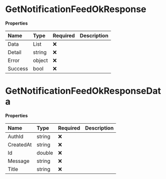 # GetNotificationFeedOkResponse

**Properties**

| Name    | Type                                    | Required | Description |
| :------ | :-------------------------------------- | :------- | :---------- |
| Data    | List<GetNotificationFeedOkResponseData> | ❌       |             |
| Detail  | string                                  | ❌       |             |
| Error   | object                                  | ❌       |             |
| Success | bool                                    | ❌       |             |

# GetNotificationFeedOkResponseData

**Properties**

| Name      | Type   | Required | Description |
| :-------- | :----- | :------- | :---------- |
| AuthId    | string | ❌       |             |
| CreatedAt | string | ❌       |             |
| Id        | double | ❌       |             |
| Message   | string | ❌       |             |
| Title     | string | ❌       |             |
